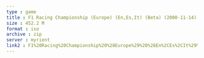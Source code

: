 ```yaml
---
type : game
title : F1 Racing Championship (Europe) (En,Es,It) (Beta) (2000-11-14)
size : 452.2 M
format : iso
archive : zip
server : myrient
link2 : F1%20Racing%20Championship%20%28Europe%29%20%28En%2CEs%2CIt%29%20%28Beta%29%20%282000-11-14%29
---
```


